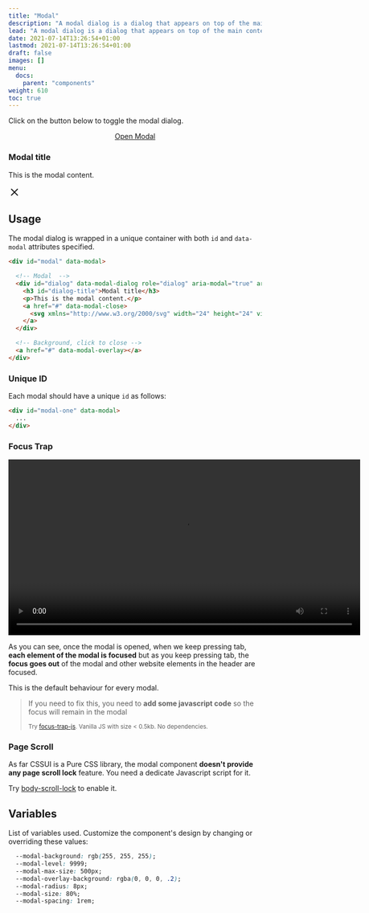 ```yaml
---
title: "Modal"
description: "A modal dialog is a dialog that appears on top of the main content and moves the system into a special mode requiring user interaction"
lead: "A modal dialog is a dialog that appears on top of the main content and moves the system into a special mode requiring user interaction"
date: 2021-07-14T13:26:54+01:00
lastmod: 2021-07-14T13:26:54+01:00
draft: false
images: []
menu:
  docs:
    parent: "components"
weight: 610
toc: true
---
```


Click on the button below to toggle the modal dialog.

<link rel="stylesheet" href="/cssui.css">
<link rel="stylesheet" href="/modal/modal.css">

<div class="preview" style="text-align: center">
  <a href="#modal" class="btn btn-primary btn-lg px-4 mb-2">Open Modal</a>
</div>

<div id="modal" data-modal>
  <!-- Modal  -->
  <div id="dialog" data-modal-dialog role="dialog" aria-modal="true" aria-labelledby="dialog-title" tabindex="-1">
    <h3 id="dialog-title">Modal title</h3>
    <p>This is the modal content.</p>
    <a href="#" data-modal-close>
      <svg xmlns="http://www.w3.org/2000/svg" width="24" height="24" viewBox="0 0 24 24" fill="none" stroke="currentColor" stroke-width="2" stroke-linecap="round" stroke-linejoin="round" class="feather feather-x"><line x1="18" y1="6" x2="6" y2="18"></line><line x1="6" y1="6" x2="18" y2="18"></line></svg>
    </a>
  </div>
  <!-- Background, click to close -->
  <a href="#" data-modal-overlay></a>
</div>

## Usage

The modal dialog is wrapped in a unique container with both `id` and `data-modal` attributes specified.

```html
<div id="modal" data-modal>

  <!-- Modal  -->
  <div id="dialog" data-modal-dialog role="dialog" aria-modal="true" aria-labelledby="dialog-title" tabindex="-1">
    <h3 id="dialog-title">Modal title</h3>
    <p>This is the modal content.</p>
    <a href="#" data-modal-close>
      <svg xmlns="http://www.w3.org/2000/svg" width="24" height="24" viewBox="0 0 24 24" fill="none" stroke="currentColor" stroke-width="2" stroke-linecap="round" stroke-linejoin="round" class="feather feather-x"><line x1="18" y1="6" x2="6" y2="18"></line><line x1="6" y1="6" x2="18" y2="18"></line></svg>
    </a>
  </div>

  <!-- Background, click to close -->
  <a href="#" data-modal-overlay></a>
</div>
```
### Unique ID

Each modal should have a unique `id` as follows:

```html
<div id="modal-one" data-modal>
  ...
</div>
```

### Focus Trap

<video width="700" autoplay loop>
  <source src="/videos/modal-focus-demo.mp4" type="video/mp4">
  Your browser don't support video tag
</video>

As you can see, once the modal is opened, when we keep pressing tab, **each element of the modal is focused** but as you keep pressing tab, the **focus goes out** of the modal and other website elements in the header are focused.

This is the default behaviour for every modal.

> If you need to fix this, you need to **add some javascript code** so the focus will remain in the modal
>
> <small> Try <a href="https://www.npmjs.com/package/focus-trap-js" target="_blank">focus-trap-js</a>. Vanilla JS with size < 0.5kb. No dependencies. </small>



### Page Scroll
As far CSSUI is a Pure CSS library, the modal component **doesn't provide any page scroll lock** feature. You need a dedicate Javascript script for it. 

Try <a href="https://www.npmjs.com/package/body-scroll-lock" target="_blank">body-scroll-lock</a> to enable it.
## Variables

List of variables used. Customize the component's design by changing or overriding these values:

```css
  --modal-background: rgb(255, 255, 255);
  --modal-level: 9999;
  --modal-max-size: 500px;
  --modal-overlay-background: rgba(0, 0, 0, .2);
  --modal-radius: 8px;
  --modal-size: 80%;
  --modal-spacing: 1rem;
```
